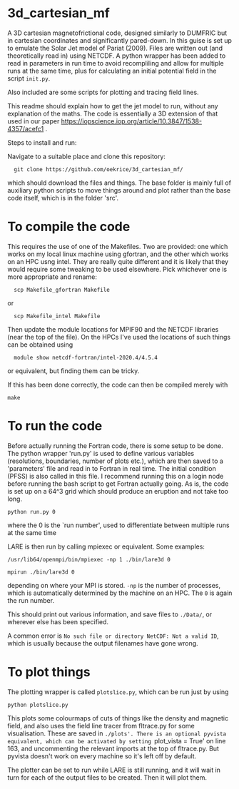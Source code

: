 # 3d_cartesian_mf

A 3D cartesian magnetofrictional code, designed similarly to DUMFRIC but in cartesian coordinates and significantly pared-down. In this guise is set up to emulate the Solar Jet model of Pariat (2009). Files are written out (and theoretically read in) using NETCDF. A python wrapper has been added to read in parameters in run time to avoid recompliling and allow for multiple runs at the same time, plus for calculating an initial potential field in the script `init.py`.

Also included are some scripts for plotting and tracing field lines. 

This readme should explain how to get the jet model to run, without any explanation of the maths. The code is essentially a 3D extension of that used in our paper https://iopscience.iop.org/article/10.3847/1538-4357/acefc1 .

Steps to install and run:

Navigate to a suitable place and clone this repository:
```
  git clone https://github.com/oekrice/3d_cartesian_mf/
```
which should download the files and things. The base folder is mainly full of auxiliary python scripts to move things around and plot rather than the base code itself, which is in the folder 'src'. 

# To compile the code 

This requires the use of one of the Makefiles. Two are provided: one which works on my local linux machine using gfortran, and the other which works on an HPC usng intel. They are really quite different and it is likely that they would require some tweaking to be used elsewhere. Pick whichever one is more appropriate and rename:

```
  scp Makefile_gfortran Makefile
```
or 

```
  scp Makefile_intel Makefile
```
Then update the module locations for MPIF90 and the NETCDF libraries (near the top of the file). On the HPCs I've used the locations of such things can be obtained using 

```
  module show netcdf-fortran/intel-2020.4/4.5.4
```
or equivalent, but finding them can be tricky.

If this has been done correctly, the code can then be compiled merely with 

```
make
```

# To run the code 

Before actually running the Fortran code, there is some setup to be done. The python wrapper 'run.py' is used to define various variables (resolutions, boundaries, number of plots etc.), which are then saved to a 'parameters' file and read in to Fortran in real time. The initial condition (PFSS) is also called in this file. I recommend running this on a login node before running the bash script to get Fortran actually going. As is, the code is set up on a 64^3 grid which should produce an eruption and not take too long. 

```
python run.py 0
```

where the 0 is the `run number', used to differentiate between multiple runs at the same time

LARE is then run by calling mpiexec or equivalent. Some examples:

```
/usr/lib64/openmpi/bin/mpiexec -np 1 ./bin/lare3d 0
```
```
mpirun ./bin/lare3d 0
```
depending on where your MPI is stored. `-np` is the number of processes, which is automatically determined by the machine on an HPC. The `0` is again the run number.

This should print out various information, and save files to `./Data/`, or wherever else has been specified.

A common error is `No such file or directory NetCDF: Not a valid ID`, which is usually because the output filenames have gone wrong.

# To plot things

The plotting wrapper is called `plotslice.py`, which can be run just by using 
```
python plotslice.py
```
This plots some colourmaps of cuts of things like the density and magnetic field, and also uses the field line tracer from fltrace.py for some visualisation. These are saved in `./plots'. There is an optional pyvista equivalent, which can be activated by setting `plot_vista = True' on line 163, and uncommenting the relevant imports at the top of fltrace.py. But pyvista doesn't work on every machine so it's left off by default.

The plotter can be set to run while LARE is still running, and it will wait in turn for each of the output files to be created. Then it will plot them.


